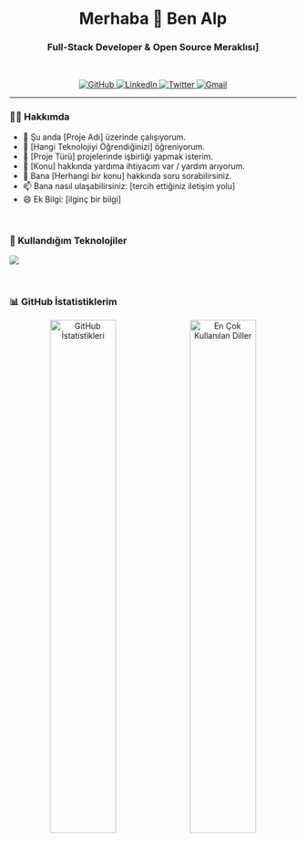 <h1 align="center">
  Merhaba 👋 Ben Alp
</h1>
<h3 align="center">
  Full-Stack Developer & Open Source Meraklısı]
</h3>

<br>

<p align="center">
  <a href="https://github.com/[KULLANICIADINIZ]">
    <img src="https://img.shields.io/badge/GitHub-100000?style=for-the-badge&logo=github&logoColor=white" alt="GitHub"/>
  </a>
  <a href="https://linkedin.com/in/[KULLANICIADINIZ]">
    <img src="https://img.shields.io/badge/LinkedIn-0077B5?style=for-the-badge&logo=linkedin&logoColor=white" alt="LinkedIn"/>
  </a>
  <a href="https://twitter.com/[KULLANICIADINIZ]">
    <img src="https://img.shields.io/badge/Twitter-1DA1F2?style=for-the-badge&logo=twitter&logoColor=white" alt="Twitter"/>
  </a>
  <a href="mailto:[EMAIL_ADRESINIZ]">
    <img src="https://img.shields.io/badge/Gmail-D14836?style=for-the-badge&logo=gmail&logoColor=white" alt="Gmail"/>
  </a>
</p>

---

### 👨‍💻 Hakkımda

- 🔭 Şu anda [Proje Adı] üzerinde çalışıyorum.
- 🌱 [Hangi Teknolojiyi Öğrendiğinizi] öğreniyorum.
- 👯 [Proje Türü] projelerinde işbirliği yapmak isterim.
- 🤔 [Konu] hakkında yardıma ihtiyacım var / yardım arıyorum.
- 💬 Bana [Herhangi bir konu] hakkında soru sorabilirsiniz.
- 📫 Bana nasıl ulaşabilirsiniz: [tercih ettiğiniz iletişim yolu]
- 😄 Ek Bilgi: [ilginç bir bilgi]

<br>

### 🚀 Kullandığım Teknolojiler

<p align="left">
  <img src="https://skillicons.dev/icons?i=js,ts,react,nextjs,tailwind,nodejs,git,vscode&theme=dark" />
</p>

<br>

### 📊 GitHub İstatistiklerim

<p align="center">
  <img width="48%" src="https://github-readme-stats.vercel.app/api?username=[KULLANICIADINIZ]&show_icons=true&locale=tr&theme=radical" alt="GitHub İstatistikleri" />
  <img width="48%" src="https://github-readme-stats.vercel.app/api/top-langs/?username=[KULLANICIADINIZ]&layout=compact&locale=tr&theme=radical" alt="En Çok Kullanılan Diller" />
</p>
